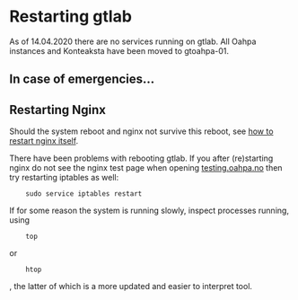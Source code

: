 Restarting gtlab
================

As of 14.04.2020 there are no services running on gtlab.
All Oahpa instances and Konteaksta have been moved to gtoahpa-01.


##  In case of emergencies...


## Restarting Nginx


Should the system reboot and nginx not
survive this reboot, see [how to restart nginx itself](RestartingNginx.html).


There have been problems with rebooting gtlab. If you after (re)starting nginx do not see the nginx test page when opening [testing.oahpa.no](http://testing.oahpa.no) then try restarting iptables as well:


```
    sudo service iptables restart
```


If for some reason the system is running slowly, inspect processes running,
using
```
    top
```
or
```
    htop
```
, the latter of which is a more updated and easier to interpret tool.
